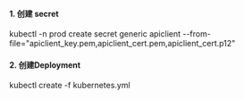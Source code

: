 #### 1. 创建 secret
kubectl -n prod create secret generic apiclient --from-file="apiclient_key.pem,apiclient_cert.pem,apiclient_cert.p12"

#### 2. 创建Deployment
kubectl create -f kubernetes.yml